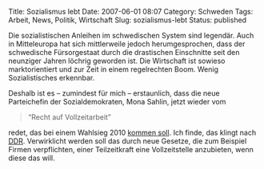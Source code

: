 Title: Sozialismus lebt
Date: 2007-06-01 08:07
Category: Schweden
Tags: Arbeit, News, Politik, Wirtschaft
Slug: sozialismus-lebt
Status: published

Die sozialistischen Anleihen im schwedischen System sind legendär. Auch
in Mitteleuropa hat sich mittlerweile jedoch herumgesprochen, dass der
schwedische Fürsorgestaat durch die drastischen Einschnitte seit den
neunziger Jahren löchrig geworden ist. Die Wirtschaft ist sowieso
marktorientiert und zur Zeit in einem regelrechten Boom. Wenig
Sozialistisches erkennbar.

Deshalb ist es – zumindest für mich – erstaunlich, dass die neue
Parteichefin der Sozialdemokraten, Mona Sahlin, jetzt wieder vom

> “Recht auf Vollzeitarbeit”

redet, das bei einem Wahlsieg 2010 [kommen
soll](http://www.sr.se/cgi-bin/ekot/artikel.asp?Artikel=1400079). Ich
finde, das klingt nach
[DDR](http://de.wikipedia.org/wiki/Recht_auf_Arbeit#DDR_bis_1989).
Verwirklicht werden soll das durch neue Gesetze, die zum Beispiel Firmen
verpflichten, einer Teilzeitkraft eine Vollzeitstelle anzubieten, wenn
diese das will.


